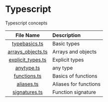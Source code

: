 # Typescript

Typescript concepts

| File Name                     | Description                    |
| :-----------------------------:  | :--------------------------------    |
|[typebasics.ts](./typebasics.ts)|Basic types|
|[arrays_objects.ts](./arrays_objects.ts)|Arrays and objects|
|[explicit_types.ts](./explicit_types.ts)|Explicit types|
|[anytype.ts](./anytype.ts)|any type|
|[functions.ts](./functions.ts)|Basics of functions|
|[aliases.ts](./aliases.ts)|Aliases for functions|
|[signatures.ts](./signatures.ts)|Function signature|


